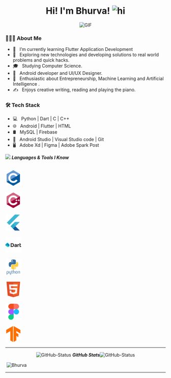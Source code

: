<h1 align="center"> Hi! I'm Bhurva! <img src="https://user-images.githubusercontent.com/1303154/88677602-1635ba80-d120-11ea-84d8-d263ba5fc3c0.gif" width="28px" alt="hi"></h1>

<p align="center">
<img alt="GIF" src="https://github.com/arsentieva/arsentieva/blob/main/code.gif?raw=true" height="280" />
 <p/>
 
 <p align="left">
  <h3> 👨🏻‍💻 About Me </h3>

- 🔭 &nbsp; I’m currently learning Flutter Application Development
- 🤔 &nbsp; Exploring new technologies and developing solutions to real world problems and quick hacks.
- 🎓 &nbsp; Studying Computer Science.
- 💼 &nbsp; Android developer and UI/UX Designer.
- 🌱 &nbsp; Enthusiastic about Entrepreneurship, Machine Learning and Artificial Intelligence .
- ✍️ &nbsp; Enjoys creative writing, reading and playing the piano.

<h3>🛠 Tech Stack</h3>

- 💻 &nbsp; Python | Dart | C | C++  
- 🌐 &nbsp; Android | Flutter | HTML 
- 🛢 &nbsp; MySQL | Firebase 
- 🔧 &nbsp; Android Studio | Visual Studio code | Git
- 🖥 &nbsp; Adobe Xd | Figma | Adobe Spark Post 

 
<img src="https://media.giphy.com/media/ObNTw8Uzwy6KQ/giphy.gif" width="30px">&nbsp;***Languages & Tools I Know***
<p align="left">
  
  <code> <img height="50" src="https://raw.githubusercontent.com/devicons/devicon/master/icons/c/c-original.svg"> </code>
  <code> <img height="50" src="https://raw.githubusercontent.com/devicons/devicon/master/icons/cplusplus/cplusplus-original.svg"> </code>
  <code> <img height="50" src="https://raw.githubusercontent.com/devicons/devicon/master/icons/flutter/flutter-original.svg"> </code>
  <code> <img height="50" src="https://raw.githubusercontent.com/devicons/devicon/master/icons/dart/dart-original-wordmark.svg"> </code>
  <code> <img height="50" src="https://raw.githubusercontent.com/devicons/devicon/master/icons/python/python-original-wordmark.svg"> </code>
  <code> <img height="50" src="https://raw.githubusercontent.com/devicons/devicon/master/icons/html5/html5-original.svg"> </code>
  <code> <img height="50" src="https://raw.githubusercontent.com/devicons/devicon/master/icons/figma/figma-original.svg"> </code>
  <code> <img height="50" src="https://raw.githubusercontent.com/devicons/devicon/master/icons/tensorflow/tensorflow-original.svg"> </code>
  <hr>
  <p align="center">
 <img src="https://media.giphy.com/media/8UHRm5oY4k4FDxq5QG/giphy.gif" width="30px" alt="GitHub-Status"/>&nbsp;<i><b>GitHub Stats</b></i><img src="https://media.giphy.com/media/8UHRm5oY4k4FDxq5QG/giphy.gif" width="30px" alt="GitHub-Status"/></p>

<p>&nbsp;<img align="center" src="https://github-readme-stats.vercel.app/api?username=Bhurva6&show_icons=true&locale=en" alt="Bhurva" width="410" /></p>

<hr>
